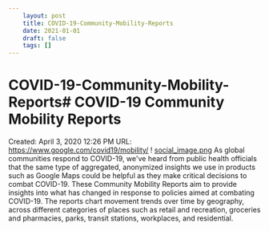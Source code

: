 ```yaml
---
 	layout: post
 	title: COVID-19-Community-Mobility-Reports
 	date: 2021-01-01
 	draft: false
 	tags: []
---
```


# COVID-19-Community-Mobility-Reports# COVID-19 Community Mobility Reports
Created: April 3, 2020 12:26 PM
URL: https://www.google.com/covid19/mobility/
!
[social_image.png](COVID-19%20Community%20Mobility%20Reports%209f4eb13644ac432787cb19f8ce32b308/social_image.png)
As global communities respond to COVID-19, we've heard from public health officials that the same type of aggregated, anonymized insights we use in products such as Google Maps could be helpful as they make critical decisions to combat COVID-19.
These Community Mobility Reports aim to provide insights into what has changed in response to policies aimed at combating COVID-19.
The reports chart movement trends over time by geography, across different categories of places such as retail and recreation, groceries and pharmacies, parks, transit stations, workplaces, and residential.
